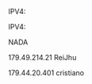 IPV4: <article class="markdown-body entry-content container-lg" itemprop="text"><p dir="auto">IPV4: </p><p dir="auto">NADA</p><p dir="auto"/>

 179.49.214.21 ReiJhu
</article>
 179.44.20.401 cristiano
